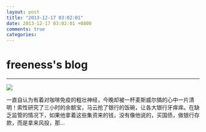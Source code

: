 ```yaml
---
layout: post
title: "2013-12-17 03:02:01"
date: 2013-12-17 03:02:01 +0800
comments: true
categories: 
---
```


# freeness's blog

----------

![](http://okqmqrbgo.bkt.clouddn.com/201312170302011.jpg)

>
一直自认为有着对咖啡免疫的粗壮神经，今晚却被一杯麦斯威尔搞的心中一片清明！索性研究了三小时的余额宝，马云抢了银行的饭碗，让各大银行牙痒痒。在缺乏监管的情况下，如果他拿着这些集资来的钱，没有像他说的，买国债，做银行存款，而是拿来风投，那…